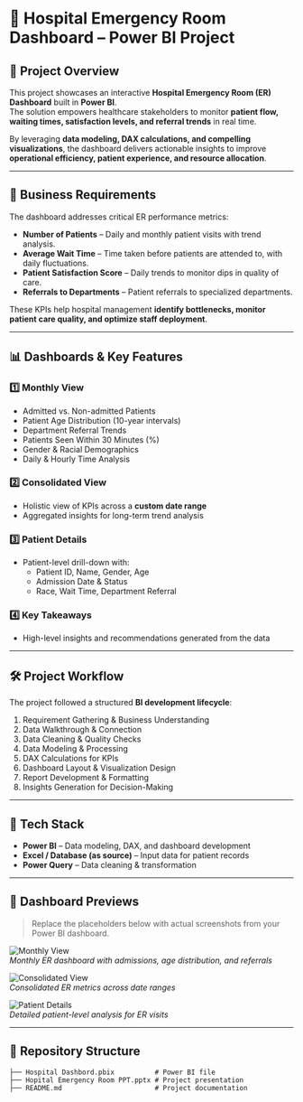 # 🏥 Hospital Emergency Room Dashboard – Power BI Project  

## 📌 Project Overview  
This project showcases an interactive **Hospital Emergency Room (ER) Dashboard** built in **Power BI**.  
The solution empowers healthcare stakeholders to monitor **patient flow, waiting times, satisfaction levels, and referral trends** in real time.  

By leveraging **data modeling, DAX calculations, and compelling visualizations**, the dashboard delivers actionable insights to improve **operational efficiency, patient experience, and resource allocation**.  

---

## 🎯 Business Requirements  
The dashboard addresses critical ER performance metrics:  

- **Number of Patients** – Daily and monthly patient visits with trend analysis.  
- **Average Wait Time** – Time taken before patients are attended to, with daily fluctuations.  
- **Patient Satisfaction Score** – Daily trends to monitor dips in quality of care.  
- **Referrals to Departments** – Patient referrals to specialized departments.  

These KPIs help hospital management **identify bottlenecks, monitor patient care quality, and optimize staff deployment**.  

---

## 📊 Dashboards & Key Features  

### 1️⃣ Monthly View  
- Admitted vs. Non-admitted Patients  
- Patient Age Distribution (10-year intervals)  
- Department Referral Trends  
- Patients Seen Within 30 Minutes (%)  
- Gender & Racial Demographics  
- Daily & Hourly Time Analysis  

### 2️⃣ Consolidated View  
- Holistic view of KPIs across a **custom date range**  
- Aggregated insights for long-term trend analysis  

### 3️⃣ Patient Details  
- Patient-level drill-down with:  
  - Patient ID, Name, Gender, Age  
  - Admission Date & Status  
  - Race, Wait Time, Department Referral  

### 4️⃣ Key Takeaways  
- High-level insights and recommendations generated from the data  

---

## 🛠️ Project Workflow  
The project followed a structured **BI development lifecycle**:  

1. Requirement Gathering & Business Understanding  
2. Data Walkthrough & Connection  
3. Data Cleaning & Quality Checks  
4. Data Modeling & Processing  
5. DAX Calculations for KPIs  
6. Dashboard Layout & Visualization Design  
7. Report Development & Formatting  
8. Insights Generation for Decision-Making  

---

## 🚀 Tech Stack  
- **Power BI** – Data modeling, DAX, and dashboard development  
- **Excel / Database (as source)** – Input data for patient records  
- **Power Query** – Data cleaning & transformation  

---

## 📸 Dashboard Previews  

> Replace the placeholders below with actual screenshots from your Power BI dashboard.  

![Monthly View](images/monthly_view.png)  
*Monthly ER dashboard with admissions, age distribution, and referrals*  

![Consolidated View](images/consolidated_view.png)  
*Consolidated ER metrics across date ranges*  

![Patient Details](images/patient_details.png)  
*Detailed patient-level analysis for ER visits*  

---

## 📂 Repository Structure  
```plaintext
├── Hospital Dashbord.pbix          # Power BI file
├── Hopital Emergency Room PPT.pptx # Project presentation
├── README.md                       # Project documentation

